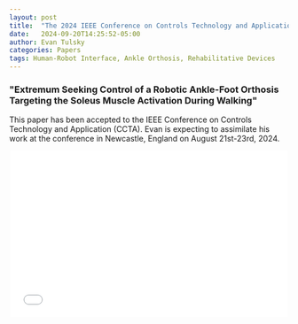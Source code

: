 ```yaml
---
layout: post
title:  "The 2024 IEEE Conference on Controls Technology and Application (CCTA) in Newcastle, England"
date:   2024-09-20T14:25:52-05:00
author: Evan Tulsky
categories: Papers
tags: Human-Robot Interface, Ankle Orthosis, Rehabilitative Devices
---
```

<h3 id="Paragraph">"Extremum Seeking Control of a Robotic Ankle-Foot Orthosis Targeting the Soleus Muscle Activation During Walking"</h3>

This paper has been accepted to the IEEE Conference on Controls Technology and Application (CCTA). Evan is expecting to assimilate his work at the conference in Newcastle, England on August 21st-23rd, 2024.
<p align="center">
<embed src="/assets/files/CCTA_2024_ESC_finalsubmission (7).pdf" width="500" height="300" type='application/pdf'/>
</p>
